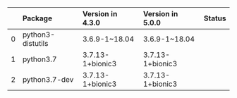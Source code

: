 <!-- markdown-link-check-disable -->

|    | Package           | Version in 4.3.0   | Version in 5.0.0   | Status   |
|---:|:------------------|:-------------------|:-------------------|:---------|
|  0 | python3-distutils | 3.6.9-1~18.04      | 3.6.9-1~18.04      |          |
|  1 | python3.7         | 3.7.13-1+bionic3   | 3.7.13-1+bionic3   |          |
|  2 | python3.7-dev     | 3.7.13-1+bionic3   | 3.7.13-1+bionic3   |          |